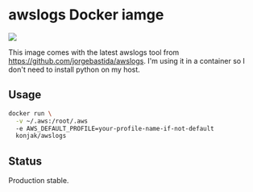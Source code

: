 # awslogs Docker iamge

[![](https://badge.imagelayers.io/konjak/awslogs:latest.svg)](https://imagelayers.io/?images=konjak/awslogs:latest)

This image comes with the latest awslogs tool from https://github.com/jorgebastida/awslogs. I'm using it in a container so I don't need to install python on my host.

## Usage

```bash
docker run \
  -v ~/.aws:/root/.aws
  -e AWS_DEFAULT_PROFILE=your-profile-name-if-not-default
  konjak/awslogs
```

## Status

Production stable.

